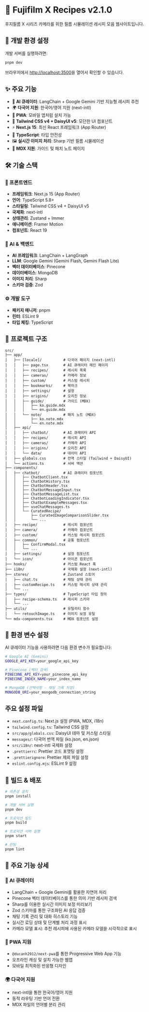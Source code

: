 # 📸 Fujifilm X Recipes v2.1.0

후지필름 X 시리즈 카메라를 위한 필름 시뮬레이션 레시피 모음 웹사이트입니다.

## 🚀 개발 환경 설정

개발 서버를 실행하려면:

```bash
pnpm dev
```

브라우저에서 [http://localhost:3500](http://localhost:3500)을 열어서 확인할 수 있습니다.

## ✨ 주요 기능

- 🤖 **AI 큐레이터**: LangChain + Google Gemini 기반 지능형 레시피 추천
- 🌍 **다국어 지원**: 한국어/영어 지원 (next-intl)
- 📱 **PWA**: 모바일 앱처럼 설치 가능
- 🎨 **Tailwind CSS v4 + DaisyUI v5**: 모던한 UI 컴포넌트
- ⚡ **Next.js 15**: 최신 React 프레임워크 (App Router)
- 🔧 **TypeScript**: 타입 안전성
- 🖼️ **실시간 이미지 처리**: Sharp 기반 필름 시뮬레이션
- 📝 **MDX 지원**: 가이드 및 패치 노트 페이지

## 🛠️ 기술 스택

### 🎨 프론트엔드

- **프레임워크**: Next.js 15 (App Router)
- **언어**: TypeScript 5.8+
- **스타일링**: Tailwind CSS v4 + DaisyUI v5
- **국제화**: next-intl
- **상태관리**: Zustand + Immer
- **애니메이션**: Framer Motion
- **컴포넌트**: React 19

### 🤖 AI & 백엔드

- **AI 프레임워크**: LangChain + LangGraph
- **LLM**: Google Gemini (Gemini Flash, Gemini Flash Lite)
- **벡터 데이터베이스**: Pinecone
- **데이터베이스**: MongoDB
- **이미지 처리**: Sharp
- **스키마 검증**: Zod

### ⚙️ 개발 도구

- **패키지 매니저**: pnpm
- **린터**: ESLint 9
- **타입 체킹**: TypeScript

## 📁 프로젝트 구조

```
src/
├── app/
│   ├── [locale]/          # 다국어 페이지 (next-intl)
│   │   ├── page.tsx       # AI 큐레이터 메인 페이지
│   │   ├── recipes/       # 레시피 목록
│   │   ├── cameras/       # 카메라 정보
│   │   ├── custom/        # 커스텀 레시피
│   │   ├── bookmarks/     # 북마크
│   │   ├── settings/      # 설정
│   │   ├── origins/       # 오리진 정보
│   │   ├── guide/         # 가이드 (MDX)
│   │   │   ├── ko.guide.mdx
│   │   │   └── en.guide.mdx
│   │   └── note/          # 패치 노트 (MDX)
│   │       ├── ko.note.mdx
│   │       └── en.note.mdx
│   ├── api/
│   │   ├── chatbot/       # AI 큐레이터 API
│   │   ├── recipes/       # 레시피 API
│   │   ├── cameras/       # 카메라 API
│   │   ├── origins/       # 오리진 API
│   │   └── data/          # 데이터 API
│   ├── globals.css        # 전역 스타일 (Tailwind + DaisyUI)
│   └── actions.ts         # 서버 액션
├── components/
│   ├── chatbot/           # AI 큐레이터 컴포넌트
│   │   ├── ChatbotClient.tsx
│   │   ├── ChatbotHistory.tsx
│   │   ├── ChatbotHeader.tsx
│   │   ├── ChatbotMessageInput.tsx
│   │   ├── ChatbotMessageList.tsx
│   │   ├── ChatbotLoadingIndicator.tsx
│   │   ├── ChatbotExampleMessages.tsx
│   │   ├── useChatMessages.ts
│   │   └── CuratedRecipe/
│   │       ├── CuratedImageComparisonSlider.tsx
│   │       └── ...
│   ├── recipe/            # 레시피 컴포넌트
│   ├── camera/            # 카메라 컴포넌트
│   ├── custom/            # 커스텀 레시피 컴포넌트
│   ├── common/            # 공통 컴포넌트
│   │   ├── ConfirmModal.tsx
│   │   └── ...
│   ├── settings/          # 설정 컴포넌트
│   └── icon/              # 아이콘 컴포넌트
├── hooks/                 # 커스텀 React 훅
├── i18n/                  # 국제화 설정 (next-intl)
├── stores/                # Zustand 스토어
│   ├── chat.ts            # 채팅 상태 관리
│   ├── customRecipe.ts    # 커스텀 레시피 상태 관리
│   └── ...
├── types/                 # TypeScript 타입 정의
│   ├── recipe-schema.ts   # 레시피 스키마
│   └── ...
├── utils/                 # 유틸리티 함수
│   └── retouchImage.ts    # 이미지 보정 유틸
└── mdx-components.tsx     # MDX 컴포넌트 설정
```

## 🔐 환경 변수 설정

AI 큐레이터 기능을 사용하려면 다음 환경 변수가 필요합니다:

```bash
# Google AI (Gemini)
GOOGLE_API_KEY=your_google_api_key

# Pinecone (벡터 검색)
PINECONE_API_KEY=your_pinecone_api_key
PINECONE_INDEX_NAME=your_index_name

# MongoDB (선택사항 - 채팅 기록 저장)
MONGODB_URI=your_mongodb_connection_string
```

## 주요 설정 파일

- `next.config.ts`: Next.js 설정 (PWA, MDX, i18n)
- `tailwind.config.ts`: Tailwind CSS 설정
- `src/app/globals.css`: DaisyUI 테마 및 커스텀 스타일
- `messages/`: 다국어 번역 파일 (ko.json, en.json)
- `src/i18n/`: next-intl 국제화 설정
- `.prettierrc`: Prettier 코드 포맷팅 설정
- `.prettierignore`: Prettier 제외 파일 설정
- `eslint.config.mjs`: ESLint 9 설정

## 🚀 빌드 & 배포

```bash
# 의존성 설치
pnpm install

# 개발 서버 실행
pnpm dev

# 프로덕션 빌드
pnpm build

# 프로덕션 서버 실행
pnpm start

# 린팅
pnpm lint
```

## 🌟 주요 기능 상세

### 🤖 AI 큐레이터

- LangChain + Google Gemini를 활용한 자연어 처리
- Pinecone 벡터 데이터베이스를 통한 의미 기반 레시피 검색
- Sharp를 이용한 실시간 이미지 보정 미리보기
- Zod 스키마를 통한 구조화된 AI 응답 검증
- 채팅 기록 관리 및 대화 히스토리 기능
- 실시간 로딩 상태 및 단계별 처리 과정 표시
- 카메라 모델 표시: 추천 레시피에 사용된 카메라 모델을 시각적으로 표시

### 📱 PWA 지원

- `@ducanh2912/next-pwa`를 통한 Progressive Web App 기능
- 오프라인 캐싱 및 설치 가능한 웹앱
- 모바일 최적화된 반응형 디자인

### 🌍 다국어 지원

- next-intl을 통한 한국어/영어 지원
- 동적 라우팅 기반 언어 전환
- MDX 파일의 언어별 분리 관리
